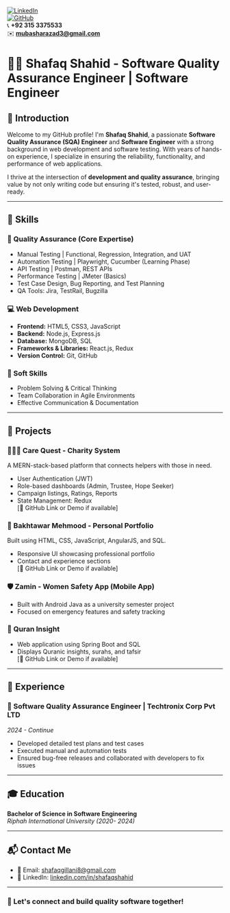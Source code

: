 
[![LinkedIn](https://img.shields.io/badge/LinkedIn-Profile-blue?style=for-the-badge&logo=linkedin)](https://www.linkedin.com/in/mubashar-azad)  
[![GitHub](https://img.shields.io/badge/GitHub-Profile-black?style=for-the-badge&logo=github)](https://github.com/mubasharazad12)  
📞 **+92 315 3375533**  
✉️ **mubasharazad3@gmail.com**
# 👩‍💻 Shafaq Shahid - Software Quality Assurance Engineer | Software Engineer

## 👋 Introduction
Welcome to my GitHub profile! I'm **Shafaq Shahid**, a passionate **Software Quality Assurance (SQA) Engineer** and **Software Engineer** with a strong background in web development and software testing. With years of hands-on experience, I specialize in ensuring the reliability, functionality, and performance of web applications.

I thrive at the intersection of **development and quality assurance**, bringing value by not only writing code but ensuring it's tested, robust, and user-ready.

---

## 🧰 Skills

### 🧪 Quality Assurance (Core Expertise)
- Manual Testing | Functional, Regression, Integration, and UAT
- Automation Testing | Playwright, Cucumber (Learning Phase)
- API Testing | Postman, REST APIs
- Performance Testing | JMeter (Basics)
- Test Case Design, Bug Reporting, and Test Planning
- QA Tools: Jira, TestRail, Bugzilla

### 💻 Web Development
- **Frontend:** HTML5, CSS3, JavaScript
- **Backend:** Node.js, Express.js
- **Database:** MongoDB, SQL
- **Frameworks & Libraries:** React.js, Redux
- **Version Control:** Git, GitHub

### 🧠 Soft Skills
- Problem Solving & Critical Thinking
- Team Collaboration in Agile Environments
- Effective Communication & Documentation

---

## 🚀 Projects

### 🧑‍🤝‍🧑 Care Quest - Charity System
A MERN-stack-based platform that connects helpers with those in need.
- User Authentication (JWT)
- Role-based dashboards (Admin, Trustee, Hope Seeker)
- Campaign listings, Ratings, Reports
- State Management: Redux  
[🔗 GitHub Link or Demo if available]

### 💼 Bakhtawar Mehmood - Personal Portfolio
Built using HTML, CSS, JavaScript, AngularJS, and SQL.
- Responsive UI showcasing professional portfolio
- Contact and experience sections  
[🔗 GitHub Link or Demo if available]

### 🛡 Zamin - Women Safety App (Mobile App)
- Built with Android Java as a university semester project
- Focused on emergency features and safety tracking

### 📖 Quran Insight
- Web application using Spring Boot and SQL
- Displays Quranic insights, surahs, and tafsir  
[🔗 GitHub Link or Demo if available]

---

## 💼 Experience

### 🧪 Software Quality Assurance Engineer | Techtronix Corp Pvt LTD 
*2024 - Continue*  
- Developed detailed test plans and test cases
- Executed manual and automation tests
- Ensured bug-free releases and collaborated with developers to fix issues



---

## 🎓 Education
**Bachelor of Science in Software Engineering**  
*Riphah International University (2020- 2024)*

---

## 📬 Contact Me
- 📧 Email: shafaqgillani8@gmail.com
- 💼 LinkedIn: [linkedin.com/in/shafaqshahid](#)


---

### 🙌 Let's connect and build quality software together!
